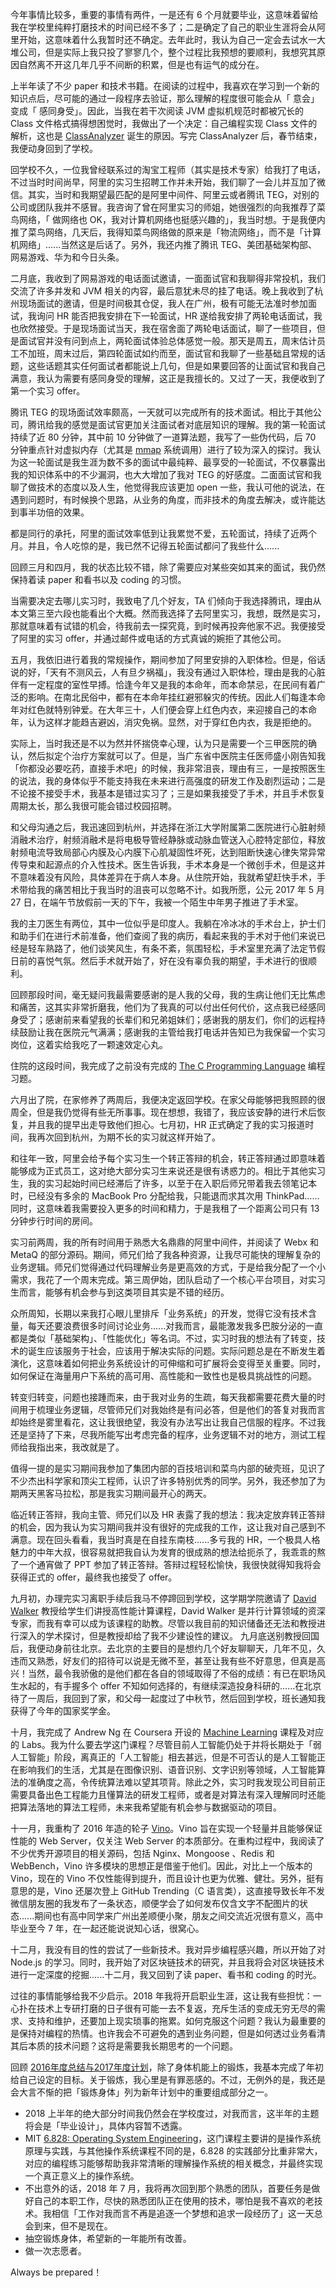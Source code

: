 今年事情比较多，重要的事情有两件，一是还有 6 个月就要毕业，这意味着留给我在学校里纯粹打磨技术的时间已经不多了；二是确定了自己的职业生涯将会从阿里开始，这意味着什么我暂时还不确定。去年此时，我认为自己一定会去试水一大堆公司，但是实际上我只投了寥寥几个，整个过程比我预想的要顺利，我想究其原因自然离不开这几年几乎不间断的积累，但是也有运气的成分在。

上半年读了不少 paper 和技术书籍。在阅读的过程中，我喜欢在学习到一个新的知识点后，尽可能的通过一段程序去验证，那么理解的程度很可能会从「 意会」变成「 感同身受」。因此，当我在若干次阅读 JVM 虚拟机规范时都被冗长的 Class 文件格式搞得想困觉时，我做出了一个决定：自己编程实现 Class 文件的解析，这也是 [ClassAnalyzer](https://github.com/tinylcy/ClassAnalyzer) 诞生的原因。写完 ClassAnalyzer 后，春节结束，我便动身回到了学校。

回学校不久，一位我曾经联系过的淘宝工程师（其实是技术专家）给我打了电话，不过当时时间尚早，阿里的实习生招聘工作并未开始，我们聊了一会儿并互加了微信。其实，当时和我期望最匹配的是阿里中间件、阿里云或者腾讯 TEG，对别的公司或团队我并不感冒。我咨询了曾在阿里实习的师姐，她很强烈的向我推荐了菜鸟网络，「 做网络也 OK，我对计算机网络也挺感兴趣的」，我当时想。于是我便内推了菜鸟网络，几天后，我得知菜鸟网络做的原来是「物流网络」，而不是「计算机网络」......当然这是后话了。另外，我还内推了腾讯 TEG、美团基础架构部、网易游戏、华为和今日头条。

二月底，我收到了网易游戏的电话面试邀请，一面面试官和我聊得非常投机，我们交流了许多并发和 JVM 相关的内容，最后意犹未尽的挂了电话。晚上我收到了杭州现场面试的邀请，但是时间极其仓促，我人在广州，极有可能无法准时参加面试，我询问 HR 能否把我安排在下一轮面试，HR 遂给我安排了两轮电话面试，我也欣然接受。于是现场面试当天，我在宿舍面了两轮电话面试，聊了一些项目，但是面试官并没有问到点上，两轮面试体验总体感觉一般。那天是周五，周末估计员工不加班，周末过后，第四轮面试如约而至，面试官和我聊了一些基础且常规的话题，这些话题其实任何面试者都能说上几句，但是如果要回答的让面试官和我自己满意，我认为需要有感同身受的理解，这正是我擅长的。又过了一天，我便收到了第一个实习 offer。

腾讯 TEG 的现场面试效率颇高，一天就可以完成所有的技术面试。相比于其他公司，腾讯给我的感觉是面试官更加关注面试者对底层知识的理解。我的第一轮面试持续了近 80 分钟，其中前 10 分钟做了一道算法题，我写了一些伪代码，后 70 分钟重点针对虚拟内存（尤其是 [mmap](http://man7.org/linux/man-pages/man2/mmap.2.html) 系统调用）进行了较为深入的探讨。我认为这一轮面试是我生涯为数不多的面试中最纯粹、最享受的一轮面试，不仅暴露出我的知识体系中的不少漏洞，也大大增加了我对 TEG 的好感度。二面面试官和我聊了做技术的态度以及人生，他觉得我应该更加 open 一些，我认可他的说法，在遇到问题时，有时候换个思路，从业务的角度，而非技术的角度去解决，或许能达到事半功倍的效果。

都是同行的承托，阿里的面试效率低到让我累觉不爱，五轮面试，持续了近两个月。并且，令人吃惊的是，我已然不记得五轮面试都问了我些什么......

回顾三月和四月，我的状态比较不错，除了需要应对某些突如其来的面试，我仍然保持着读 paper 和看书以及 coding 的习惯。

当需要决定去哪儿实习时，我致电了几个好友，TA 们倾向于我选择腾讯，理由从本文第三至六段也能看出个大概。然而我选择了去阿里实习，我想，既然是实习，那就意味着有试错的机会，待我前去一探究竟，到时候再投奔他家不迟。我便接受了阿里的实习 offer，并通过邮件或电话的方式真诚的婉拒了其他公司。

五月，我依旧进行着我的常规操作，期间参加了阿里安排的入职体检。但是，俗话说的好，「天有不测风云，人有旦夕祸福」，我没有通过入职体检，理由是我的心脏伴有一定程度的室性早搏。恰逢今年又是我的本命年，而本命禁忌，在民间有着广泛的影响。在南北民俗中，都有在本命年挂红避邪躲灾的传统。因此人们每逢本命年对红色就特别钟爱。在大年三十，人们便会穿上红色内衣，来迎接自己的本命年，认为这样才能趋吉避凶，消灾免祸。显然，对于穿红色内衣，我是拒绝的。

实际上，当时我还是不以为然并怀揣侥幸心理，认为只是需要一个三甲医院的确认，然后拟定个治疗方案就可以了。但是，当广东省中医院主任医师盛小刚告知我「你都没必要吃药，直接手术吧」的时候，我非常沮丧，理由有三，一是按照医生的说法，我的身体似乎不能支持我在未来进行高强度的研发工作及剧烈运动；二是不论接不接受手术，我基本是错过实习了；三是如果我接受了手术，并且手术恢复周期太长，那么我很可能会错过校园招聘。

和父母沟通之后，我迅速回到杭州，并选择在浙江大学附属第二医院进行心脏射频消融术治疗，射频消融术是将电极导管经静脉或动脉血管送入心腔特定部位，释放射频电流导致局部心内膜及心内膜下心肌凝固性坏死，达到阻断快速心律失常异常传导束和起源点的介入性技术。医生告诉我，手术本身是一个微创手术，但是这并不意味着没有风险，具体差异在于病人本身。从住院开始，我就希望赶快手术，手术带给我的痛苦相比于我当时的沮丧可以忽略不计。如我所愿，公元 2017 年 5 月 27 日，在端午节放假前一天的下午，我被一个陌生中年男子推进了手术室。

我的主刀医生有两位，其中一位似乎是印度人。我躺在冷冰冰的手术台上，护士们和助手们在进行术前准备，他们查阅了我的病历，看起来我的手术对于他们来说已经是轻车熟路了，他们谈笑风生，有条不紊，氛围轻松，手术室里充满了法定节假日前的喜悦气氛。然后手术就开始了，好在没有辜负我的期望，手术进行的很顺利。

回顾那段时间，毫无疑问我最需要感谢的是人我的父母，我的生病让他们无比焦虑和痛苦，这其实非常折磨我，他们为了我真的可以付出任何代价，这点我已经感同身受了；感谢前来看望我的长辈们和兄弟姐妹们；感谢我的朋友们，你们的远程持续鼓励让我在医院元气满满；感谢我的主管给我打电话并告知已为我保留一个实习岗位，这着实给我吃了一颗速效定心丸。

住院的这段时间，我完成了之前没有完成的 [The C Programming Language](https://book.douban.com/subject/1139336/) 编程习题。

六月出了院，在家修养了两周后，我便决定返回学校。在家父母能够把我照顾的很周全，但是我仍觉得有些无所事事。现在想想，我错了，我应该安静的进行术后恢复，并且我的提早出走导致他们担心。七月初，HR 正式确定了我的实习报道时间，我再次回到杭州，为期不长的实习就这样开始了。

和往年一致，阿里会给予每个实习生一个转正答辩的机会，转正答辩通过即意味着能够成为正式员工，这对绝大部分实习生来说还是很有诱惑力的。相比于其他实习生，我的实习起始时间已经滞后了许多，以至于在入职后师兄带着我去领笔记本时，已经没有多余的 MacBook Pro 分配给我，只能退而求其次用 ThinkPad......同时，这意味着我需要投入更多的时间和精力，于是我租了一个距离公司只有 13 分钟步行时间的房间。

实习前两周，我的所有时间用于熟悉大名鼎鼎的阿里中间件，并阅读了 Webx 和 MetaQ 的部分源码。期间，师兄们给了我各种资源，让我尽可能快的理解复杂的业务逻辑。师兄们觉得通过代码理解业务是更高效的方式，于是给我分配了一个小需求，我花了一个周末完成。第三周伊始，团队启动了一个核心平台项目，对实习生而言，能够有机会参与到这类项目其实是不错的经历。

众所周知，长期以来我打心眼儿里排斥「业务系统」的开发，觉得它没有技术含量，每天还要浪费很多时间讨论业务......对我而言，最能激发我多巴胺分泌的一直都是类似「基础架构」、「性能优化」等名词。不过，实习时我的想法有了转变，技术的诞生应该服务于社会，应该用于解决实际的问题。实际问题总是在不断发生着演化，这意味着如何把业务系统设计的可伸缩和可扩展将会变得至关重要。同时，如何保证在海量用户下系统的高可用、高性能和一致性也是极具挑战性的问题。

转变归转变，问题也接踵而来，由于我对业务的生疏，每天我都需要花费大量的时间用于梳理业务逻辑，尽管师兄们对我始终是有问必答，但是他们的答复对我而言却始终是雾里看花，这让我很绝望，我没有办法写出让我自己信服的程序。不过我还是坚持了下来，尽我所能写出考虑完备的程序，业务逻辑不对的地方，测试工程师给我指出来，我改就是了。

值得一提的是实习期间我参加了集团内部的百技培训和菜鸟内部的破壳班，见识了不少杰出科学家和顶尖工程师，认识了许多特别优秀的同学。另外，我还参加了为期两天黑客马拉松，那是我实习期间最开心的两天。

临近转正答辩，我向主管、师兄们以及 HR 表露了我的想法：我决定放弃转正答辩的机会，因为我认为实习期间我并没有很好的完成我的工作，这让我对自己感到不满意。现在回头看看，我当时真是在自挂东南枝......多亏我的 HR，一个极具人格魅力的中年大叔，很容易就把我自认为发育的很成熟的想法给扼杀了，我乖乖的熬了一个通宵做了 PPT 参加了转正答辩。答辩过程轻松愉快，我很快就得知我将会获得正式的 offer，最终我也接受了 offer。

九月初，办理完实习离职手续后我马不停蹄回到学校，这学期学院邀请了 [David Walker](https://scholar.google.co.uk/citations?user=W-IMms4AAAAJ&hl=en) 教授给学生们讲授高性能计算课程，David Walker 是并行计算领域的资深专家，而我有幸可以成为该课程的助教。尽管以我目前的知识储备还无法和教授进行深入的学术探讨，但是教授却给了我不少建设性的建议。 九月底送别教授回国后，我便动身前往北京。去北京的主要目的是想约几个好友聊聊天，几年不见，久违而又熟悉，好友们的招待可以说是无微不至，甚至让我有些不好意思，但真是高兴！当然，最令我骄傲的是他们都在各自的领域取得了不俗的成绩：有已在职场风生水起的，有手握多个 offer 不知如何选择的，有继续深造投身科研的……在北京待了一周后，我回到了家，和父母一起度过了中秋节，然后回到学校，班长通知我获得了今年的国家奖学金。

十月，我完成了 Andrew Ng 在 Coursera 开设的 [Machine Learning](https://www.coursera.org/learn/machine-learning/home/welcome) 课程及对应的 Labs。我为什么要去学这门课程？尽管目前人工智能仍处于并将长期处于「弱人工智能」阶段，离真正的「人工智能」相去甚远，但是不可否认的是人工智能正在影响我们的生活，尤其是在图像识别、语音识别、文字识别等领域，人工智能算法的准确度之高，令传统算法难以望其项背。除此之外，实习时我发现公司目前正需要具备出色工程能力且懂算法的研发工程师，或者是对算法有深入理解同时还能把算法落地的算法工程师，未来我希望能有机会参与数据驱动的项目。

十一月，我重构了 2016 年造的轮子 [Vino](https://github.com/tinylcy/vino)。Vino 旨在实现一个轻量并且能够保证性能的 Web Server，仅关注 Web Server 的本质部分。在重构过程中，我阅读了不少优秀开源项目的相关源码，包括 Nginx、Mongoose 、Redis 和 WebBench，Vino 许多模块的思想正是借鉴于他们。因此，对比上一个版本的 Vino，现在的 Vino 不仅性能得到提升，而且设计也更为优雅、健壮。另外，挺有意思的是，Vino 还屡次登上 GitHub Trending（C 语言类），这直接导致长年不发微信朋友圈的我发布了一条状态，顺便学会了如何发布仅含文字不配图片的状态......期间也有高中同学来广州出差顺便小聚，朋友之间交流近况很有意义，高中毕业至今 7 年，在一起还能说说知心话，很窝心。

十二月，我没有目的性的尝试了一些新技术。我对异步编程感兴趣，所以开始了对 Node.js 的学习。同时，我开始了对区块链技术的研究，并且我将会对区块链技术进行一定深度的挖掘......十二月，我又回到了读 paper、看书和 coding 的时光。

过往的事情能够给我不少启示。2018 年我将开启职业生涯，这让我有些担忧：一心扑在技术上专研打磨的日子很有可能一去不复返，充斥生活的变成无穷无尽的需求、支持和维护，还要加上现实琐事的拖累。如何克服这个问题？我认为最重要的是保持对编程的热情。也许我会不可避免的遇到业务问题，但是如何透过业务看清其后本质的技术问题？这将是需要我长期思考的一个问题。

回顾 [2016年度总结与2017年度计划](http://tinylcy.me/2017/2016%E5%B9%B4%E5%BA%A6%E6%80%BB%E7%BB%93%E5%8F%8A2017%E5%B9%B4%E5%BA%A6%E8%AE%A1%E5%88%92/)，除了身体机能上的锻炼，我基本完成了年初给自己设定的目标。关于锻炼，我心里是有罪恶感的。不过，无例外的是，我还是会大言不惭的把「锻炼身体」列为新年计划中的重要组成部分之一。

* 2018 上半年的绝大部分时间我仍然会在学校度过，对我而言，这半年的主题将会是「毕业设计」，具体内容暂不透露。
* MIT [6.828: Operating System Engineering](https://pdos.csail.mit.edu/6.828/2017/)，这门课程主要讲的是操作系统原理与实践，与其他操作系统课程不同的是，6.828 的实践部分比重非常大，对应的编程练习能够帮助我非常清晰的理解操作系统的相关概念，并最终实现一个真正意义上的操作系统。
* 不出意外的话，2018 年 7 月，我将再次回到那个熟悉的团队，首要任务是做好自己的本职工作，尽快的熟悉团队正在使用的技术，哪怕是我不喜欢的老技术。我相信「工作对我而言不再是追逐一个梦想和追求一段经历了」这一天总会到来，但不是现在。
* 抽空锻炼身体，希望新的一年能所有改善。
* 做一次志愿者。


Always be prepared！






